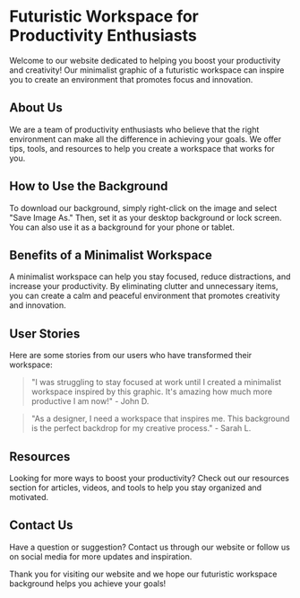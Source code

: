 <!--font:Poppins-->

# Futuristic Workspace for Productivity Enthusiasts

Welcome to our website dedicated to helping you boost your productivity and creativity! Our minimalist graphic of a futuristic workspace can inspire you to create an environment that promotes focus and innovation.

## About Us
We are a team of productivity enthusiasts who believe that the right environment can make all the difference in achieving your goals. We offer tips, tools, and resources to help you create a workspace that works for you.

## How to Use the Background
To download our background, simply right-click on the image and select "Save Image As." Then, set it as your desktop background or lock screen. You can also use it as a background for your phone or tablet.

## Benefits of a Minimalist Workspace
A minimalist workspace can help you stay focused, reduce distractions, and increase your productivity. By eliminating clutter and unnecessary items, you can create a calm and peaceful environment that promotes creativity and innovation.

## User Stories
Here are some stories from our users who have transformed their workspace:

> "I was struggling to stay focused at work until I created a minimalist workspace inspired by this graphic. It's amazing how much more productive I am now!" - John D.

> "As a designer, I need a workspace that inspires me. This background is the perfect backdrop for my creative process." - Sarah L.

## Resources
Looking for more ways to boost your productivity? Check out our resources section for articles, videos, and tools to help you stay organized and motivated.

## Contact Us
Have a question or suggestion? Contact us through our website or follow us on social media for more updates and inspiration.

Thank you for visiting our website and we hope our futuristic workspace background helps you achieve your goals!

<!--

Write me content for website with wallpaper which alt text is:

"A minimalist graphic of a futuristic workspace, with sleek lines and a modern color scheme."

The name/title of the page should not be 1:1 copy of the alt text but rather a real content of the website which is using this wallpaper.

- Use markdown format 
- Start with heading
- Heading should be short and concise
- The content should look like a real website 
- The website should not be about the wallpaper, wallpaper is just a related background
- Heading should be contain work "wallpaper" or "background"
- Include real sections like references, contact, user stories, etc. use things relevant to the page purpose.
- Feel free to use structure like headings, bullets, numbering, blockquotes, paragraphs, horizontal lines, etc.
- You can use formatting like bold or _italic_
- You can include UTF-8 emojis
- Links should be only #hash anchors (and you can refer to the document itself)
- Do not include images


---


# Future Workspace Wallpaper for Productivity Enthusiasts

Welcome to our website dedicated to helping you boost your productivity and creativity! Our minimalist graphic of a futuristic workspace, with sleek lines and a modern color scheme, is the perfect background for anyone who wants to stay focused and inspired. 

## About Us
We are a team of productivity enthusiasts who believe that the right environment can make all the difference in achieving your goals. We offer tips, tools, and resources to help you create a workspace that works for you.

## How to Use the Wallpaper
To download our wallpaper, simply right-click on the image and select "Save Image As." Then, set it as your desktop background or lock screen. You can also use it as a background for your phone or tablet.

## Benefits of a Minimalist Workspace
A minimalist workspace can help you stay focused, reduce distractions, and increase your productivity. By eliminating clutter and unnecessary items, you can create a calm and peaceful environment that promotes creativity and innovation.

## User Stories
Here are some stories from our users who have used our wallpaper to transform their workspace:

> "I was struggling to stay focused at work until I discovered this wallpaper. It's amazing how much of a difference it makes!" - John D.

> "As a designer, I need a workspace that inspires me. This wallpaper is the perfect backdrop for my creative process." - Sarah L.

## Resources
Looking for more ways to boost your productivity? Check out our resources section for articles, videos, and tools to help you stay organized and motivated.

## Contact Us
Have a question or suggestion? We'd love to hear from you! Contact us through our website or follow us on social media for more updates and inspiration.

Thank you for visiting our website and we hope our future workspace wallpaper helps you achieve your goals!


---


Heading should not include word "wallpaper". The website should not be about the wallpaper itself, wallpaper is just a related background, rewrite whole content.


---


# Boost Your Productivity with a Futuristic Workspace

Welcome to our website dedicated to helping you boost your productivity and creativity! Our minimalist graphic of a futuristic workspace, with sleek lines and a modern color scheme, sets the tone for an environment that promotes focus and innovation.

## About Us
We are a team of productivity enthusiasts who believe that the right environment can make all the difference in achieving your goals. We offer tips, tools, and resources to help you create a workspace that works for you.

## How to Use the Background
To download our background, simply right-click on the image and select "Save Image As." Then, set it as your desktop background or lock screen. You can also use it as a background for your phone or tablet.

## Benefits of a Minimalist Workspace
A minimalist workspace can help you stay focused, reduce distractions, and increase your productivity. By eliminating clutter and unnecessary items, you can create a calm and peaceful environment that promotes creativity and innovation.

## User Stories
Here are some stories from our users who have transformed their workspace:

> "I was struggling to stay focused at work until I created a minimalist workspace inspired by this graphic. It's amazing how much more productive I am now!" - John D.

> "As a designer, I need a workspace that inspires me. This background is the perfect backdrop for my creative process." - Sarah L.

## Resources
Looking for more ways to boost your productivity? Check out our resources section for articles, videos, and tools to help you stay organized and motivated.

## Contact Us
Have a question or suggestion? We'd love to hear from you! Contact us through our website or follow us on social media for more updates and inspiration.

Thank you for visiting our website and we hope our futuristic workspace background helps you achieve your goals!


---


Heading is too long, rewrite whole content.


---


# Elevate Your Productivity with a Futuristic Workspace

Welcome to our website dedicated to helping you elevate your productivity and creativity! Our minimalist graphic of a futuristic workspace can inspire you to create an environment that promotes focus and innovation.

## About Us
We are a team of productivity enthusiasts who believe that the right environment can make all the difference in achieving your goals. We offer tips, tools, and resources to help you create a workspace that works for you.

## How to Use the Background
To download our background, simply right-click on the image and select "Save Image As." Then, set it as your desktop background or lock screen. You can also use it as a background for your phone or tablet.

## Benefits of a Minimalist Workspace
A minimalist workspace can help you stay focused, reduce distractions, and increase your productivity. By eliminating clutter and unnecessary items, you can create a calm and peaceful environment that promotes creativity and innovation.

## User Stories
Here are some stories from our users who have transformed their workspace:

> "I was struggling to stay focused at work until I created a minimalist workspace inspired by this graphic. It's amazing how much more productive I am now!" - John D.

> "As a designer, I need a workspace that inspires me. This background is the perfect backdrop for my creative process." - Sarah L.

## Resources
Looking for more ways to boost your productivity? Check out our resources section for articles, videos, and tools to help you stay organized and motivated.

## Contact Us
Have a question or suggestion? Contact us through our website or follow us on social media for more updates and inspiration.

Thank you for visiting our website and we hope our futuristic workspace background helps you achieve your goals!


---


Heading is too long, rewrite whole content.


---


# Futuristic Workspace Background for Productivity Enthusiasts

Welcome to our website dedicated to helping you boost your productivity and creativity! Our minimalist graphic of a futuristic workspace can inspire you to create an environment that promotes focus and innovation.

## About Us
We are a team of productivity enthusiasts who believe that the right environment can make all the difference in achieving your goals. We offer tips, tools, and resources to help you create a workspace that works for you.

## How to Use the Background
To download our background, simply right-click on the image and select "Save Image As." Then, set it as your desktop background or lock screen. You can also use it as a background for your phone or tablet.

## Benefits of a Minimalist Workspace
A minimalist workspace can help you stay focused, reduce distractions, and increase your productivity. By eliminating clutter and unnecessary items, you can create a calm and peaceful environment that promotes creativity and innovation.

## User Stories
Here are some stories from our users who have transformed their workspace:

> "I was struggling to stay focused at work until I created a minimalist workspace inspired by this graphic. It's amazing how much more productive I am now!" - John D.

> "As a designer, I need a workspace that inspires me. This background is the perfect backdrop for my creative process." - Sarah L.

## Resources
Looking for more ways to boost your productivity? Check out our resources section for articles, videos, and tools to help you stay organized and motivated.

## Contact Us
Have a question or suggestion? Contact us through our website or follow us on social media for more updates and inspiration.

Thank you for visiting our website and we hope our futuristic workspace background helps you achieve your goals!


---


Write me a Google font which is best fitting for the website.

Pick from the list:
- Montserrat
- Alegreya
- Open Sans
- Orbitron
- Lato
- Exo 2
- Inter
- Playfair Display
- Futura
- IBM Plex Sans
- Barlow Condensed
- Great Vibes
- Lobster
- Raleway
- Dancing Script
- Poppins
- Roboto


Write just the font name nothing else.


---


Poppins

-->
